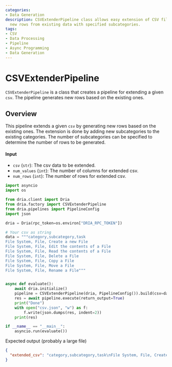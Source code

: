 ```yaml
---
categories:
- Data Generation
description: CSVExtenderPipeline class allows easy extension of CSV files by generating
  new rows from existing data with specified subcategories.
tags:
- CSV
- Data Processing
- Pipeline
- Async Programming
- Data Generation
---
```


# CSVExtenderPipeline

`CSVExtenderPipeline` is a class that creates a pipeline for extending a given `csv`. The pipeline generates new rows based on the existing ones.

## Overview

This pipeline extends a given `csv` by generating new rows based on the existing ones. The extension is done by adding new subcategories to the existing categories. The number of subcategories can be specified to determine the number of rows to be generated.

#### Input

- `csv` (`str`): The csv data to be extended.
- `num_values` (`int`): The number of columns for extended csv.
- `num_rows` (`int`): The number of rows for extended csv.

```python
import asyncio
import os

from dria.client import Dria
from dria.factory import CSVExtenderPipeline
from dria.pipelines import PipelineConfig
import json

dria = Dria(rpc_token=os.environ["DRIA_RPC_TOKEN"])

# Your csv as string
data = """category,subcategory,task
File System, File, Create a new File
File System, File, Edit the contents of a File
File System, File, Read the contents of a File
File System, File, Delete a File
File System, File, Copy a File
File System, File, Move a File
File System, File, Rename a File"""


async def evaluate():
    await dria.initialize()
    pipeline = CSVExtenderPipeline(dria, PipelineConfig()).build(csv=data, num_values=10, num_rows=10)
    res = await pipeline.execute(return_output=True)
    print("Done")
    with open("csv.json", "w") as f:
        f.write(json.dumps(res, indent=2))
    print(res)

if __name__ == "__main__":
    asyncio.run(evaluate())
```

Expected output (probably a large file)

```json
{
  "extended_csv": "category,subcategory,task\nFile System, File, Create a new File\nFile System, File, Edit the contents of a File\nFile System, File, Read the contents of a File\nFile System, File, Delete a File\nFile System, File, Copy a File\nFile System, File, Move a File\nFile System, File, Rename a File\nFile Syste, Folder, Create a new Folder\nFile System, Folder, Delete a Folder\nFile System, Folder, Copy a Folder\nFile System, Folder, Move a Folder\nFile System, Folder, Rename a Folder\nFile System, Folder, List the contents of a Folder\nFile System, Folder, Move a File to a Folder\nFile System, Folder, Copy a File to a Folder\nWeb Browser, Search, Search over a query\nWeb Browser, Search, Search for images\nWeb Browser, Search, Search for news\nWeb Browser, Access, Scrape the content of a website\nWeb Browser, Access, Take a screenshot of a website\nWeb Browser, Access, Download a file/files from a website\nWeb Browser, Access, Fill out forms\nCommunication, Email, Send an email\nCommunication, Email, Read the contents of an email\nCommunication, Email, Retrieve the last n emails\nScheduling, To-Do List"
} 
```
